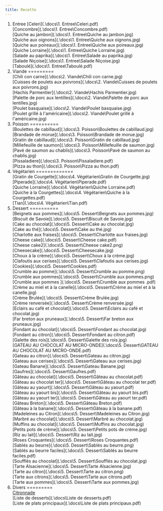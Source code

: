 ```yaml
---
title: Recette
---
```

1. Entree
[Celeri](.\docs\1. Entree\Celeri.pdf)  
[Concombre](.\docs\1. Entree\Concombre.pdf)  
[Quiche au jambon](.\docs\1. Entree\Quiche au jambon.jpg)  
[Quiche aux oignons](.\docs\1. Entree\Quiche aux oignons.jpg)  
[Quiche aux poireaux](.\docs\1. Entree\Quiche aux poireaux.jpg)  
[Quiche Lorraine](.\docs\1. Entree\Quiche Lorraine.jpg)  
[Salade au paprika](.\docs\1. Entree\Salade au paprika.jpg)  
[Salade Niçoise](.\docs\1. Entree\Salade Niçoise.jpg)  
[Taboulé](.\docs\1. Entree\Taboulé.pdf)  
2. Viande
=========  
[Chili con carne](.\docs\2. Viande\Chili con carne.jpg)  
[Cuisses de poulets aux poivrons](.\docs\2. Viande\Cuisses de poulets aux poivrons.jpg)  
[Hachis Parmentier](.\docs\2. Viande\Hachis Parmentier.jpg)  
[Palette de porc aux lentilles](.\docs\2. Viande\Palette de porc aux lentilles.jpg)  
[Poulet basquaise](.\docs\2. Viande\Poulet basquaise.jpg)  
[Poulet grillé à l'américaine](.\docs\2. Viande\Poulet grillé à l'américaine.jpg)  
3. Poisson
==========  
[Boulettes de cabillaud](.\docs\3. Poisson\Boulettes de cabillaud.jpg)  
[Brandade de morue](.\docs\3. Poisson\Brandade de morue.jpg)  
[Gratin de cabillaud](.\docs\3. Poisson\Gratin de cabillaud.jpg)  
[Millefeuille de saumon](.\docs\3. Poisson\Millefeuille de saumon.jpg)  
[Pavé de saumon au chablis](.\docs\3. Poisson\Pavé de saumon au chablis.jpg)  
[Pissaladiere](.\docs\3. Poisson\Pissaladiere.pdf)  
[Pizza au thon](.\docs\3. Poisson\Pizza au thon.pdf)  
4. Végétarien
=============  
[Gratin de Courgette](.\docs\4. Végétarien\Gratin de Courgette.jpg)  
[Piperade](.\docs\4. Végétarien\Piperade.pdf)  
[Quiche Lorraine](.\docs\4. Végétarien\Quiche Lorraine.pdf)  
[Quiche à la Courgettes](.\docs\4. Végétarien\Quiche à la Courgettes.pdf)  
[Tian](.\docs\4. Végétarien\Tian.pdf)  
5. Dessert
==========  
[Beignets aux pommes](.\docs\5. Dessert\Beignets aux pommes.jpg)  
[Biscuit de Savoie](.\docs\5. Dessert\Biscuit de Savoie.jpg)  
[Cake au chocolat](.\docs\5. Dessert\Cake au chocolat.jpg)  
[Cake au thé](.\docs\5. Dessert\Cake au thé.jpg)  
[Charlotte aux fraises](.\docs\5. Dessert\Charlotte aux fraises.jpg)  
[Cheese cake](.\docs\5. Dessert\Cheese cake.pdf)  
[Cheese cake2](.\docs\5. Dessert\Cheese cake2.png)  
[Cheesecake](.\docs\5. Dessert\Cheesecake.jpg)  
[Choux à la crème](.\docs\5. Dessert\Choux à la crème.jpg)  
[Clafoutis aux cerises](.\docs\5. Dessert\Clafoutis aux cerises.jpg)  
[Cookies](.\docs\5. Dessert\Cookies.pdf)  
[Crumble au pomme](.\docs\5. Dessert\Crumble au pomme.png)  
[Crumble aux pommes](.\docs\5. Dessert\Crumble aux pommes.png)  
[Crumble aux pommes ](.\docs\5. Dessert\Crumble aux pommes .pdf)  
[Crème au miel et à la canelle](.\docs\5. Dessert\Crème au miel et à la canelle.jpg)  
[Crème Brulée](.\docs\5. Dessert\Crème Brulée.jpg)  
[Crème renversée](.\docs\5. Dessert\Crème renversée.jpg)  
[Eclairs au café et chocolat](.\docs\5. Dessert\Eclairs au café et chocolat.jpg)  
[Far breton aux pruneaux](.\docs\5. Dessert\Far breton aux pruneaux.jpg)  
[Fondant au chocolat](.\docs\5. Dessert\Fondant au chocolat.jpg)  
[Fondant au citron](.\docs\5. Dessert\Fondant au citron.pdf)  
[Galette des rois](.\docs\5. Dessert\Galette des rois.jpg)  
[GATEAU AU CHOCOLAT AU MICRO-ONDE](.\docs\5. Dessert\GATEAU AU CHOCOLAT AU MICRO-ONDE.pdf)  
[Gateau au citron](.\docs\5. Dessert\Gateau au citron.jpg)  
[Gateau aux cerises](.\docs\5. Dessert\Gateau aux cerises.jpg)  
[Gateau Banane](.\docs\5. Dessert\Gateau Banane.jpg)  
[Gaufres](.\docs\5. Dessert\Gaufres.pdf)  
[Gâteau au chocolat](.\docs\5. Dessert\Gâteau au chocolat.pdf)  
[Gâteau au chocolat ter](.\docs\5. Dessert\Gâteau au chocolat ter.pdf)  
[Gâteau au yaourt](.\docs\5. Dessert\Gâteau au yaourt.pdf)  
[Gâteau au yaourt bis](.\docs\5. Dessert\Gâteau au yaourt bis.pdf)  
[Gâteau au yaourt ter](.\docs\5. Dessert\Gâteau au yaourt ter.pdf)  
[Gâteau Breton](.\docs\5. Dessert\Gâteau Breton.pdf)  
[Gâteau à la banane](.\docs\5. Dessert\Gâteau à la banane.pdf)  
[Madeleines au Citron](.\docs\5. Dessert\Madeleines au Citron.jpg)  
[Marbré au chocolat](.\docs\5. Dessert\Marbré au chocolat.jpg)  
[Muffins au chocolat](.\docs\5. Dessert\Muffins au chocolat.jpg)  
[Petits pots de crème](.\docs\5. Dessert\Petits pots de crème.jpg)  
[Riz au lait](.\docs\5. Dessert\Riz au lait.jpg)  
[Roses Croquantes](.\docs\5. Dessert\Roses Croquantes.pdf)  
[Sablés au beurre](.\docs\5. Dessert\Sablés au beurre.png)  
[Sablés au beurre faciles](.\docs\5. Dessert\Sablés au beurre faciles.pdf)  
[Soufflés au chocolat](.\docs\5. Dessert\Soufflés au chocolat.jpg)  
[Tarte Alsacienne](.\docs\5. Dessert\Tarte Alsacienne.jpg)  
[Tarte au citron](.\docs\5. Dessert\Tarte au citron.png)  
[Tarte aux citrons](.\docs\5. Dessert\Tarte aux citrons.pdf)  
[Tarte aux pommes](.\docs\5. Dessert\Tarte aux pommes.jpg)  
6. Divers
=========  
[Citronnade](.\docs\Citronnade.pdf)  
[Liste de desserts](.\docs\Liste de desserts.pdf)  
[Liste de plats principaux](.\docs\Liste de plats principaux.pdf)  
